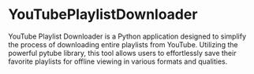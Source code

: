# YouTubePlaylistDownloader
YouTube Playlist Downloader is a Python application designed to simplify the process of downloading entire playlists from YouTube. Utilizing the powerful pytube library, this tool allows users to effortlessly save their favorite playlists for offline viewing in various formats and qualities.
